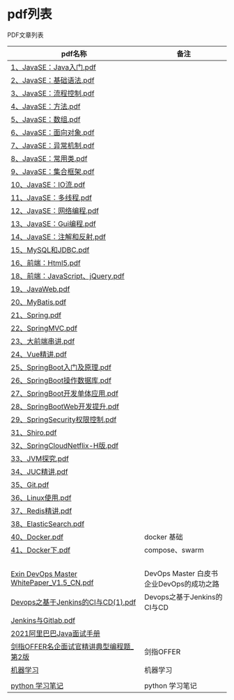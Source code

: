 # pdf列表




PDF文章列表

| pdf名称                                                      | 备注                                          |
| ------------------------------------------------------------ | --------------------------------------------- |
| [1、JavaSE：Java入门.pdf](https://hubu.buzz/pdf/web/viewer.html?file=1、JavaSE：Java入门.pdf) |                                               |
| [2、JavaSE：基础语法.pdf](https://hubu.buzz/pdf/web/viewer.html?file=2、JavaSE：基础语法.pdf) |                                               |
| [3、JavaSE：流程控制.pdf](https://hubu.buzz/pdf/web/viewer.html?file=3、JavaSE：流程控制.pdf) |                                               |
| [4、JavaSE：方法.pdf](https://hubu.buzz/pdf/web/viewer.html?file=4、JavaSE：方法.pdf) |                                               |
| [5、JavaSE：数组.pdf](https://hubu.buzz/pdf/web/viewer.html?file=5、JavaSE：数组.pdf) |                                               |
| [6、JavaSE：面向对象.pdf](https://hubu.buzz/pdf/web/viewer.html?file=6、JavaSE：面向对象.pdf) |                                               |
| [7、JavaSE：异常机制.pdf](https://hubu.buzz/pdf/web/viewer.html?file=7、JavaSE：异常机制.pdf) |                                               |
| [8、JavaSE：常用类.pdf](https://hubu.buzz/pdf/web/viewer.html?file=8、JavaSE：常用类.pdf) |                                               |
| [9、JavaSE：集合框架.pdf](https://hubu.buzz/pdf/web/viewer.html?file=9、JavaSE：集合框架.pdf) |                                               |
| [10、JavaSE：IO流.pdf](https://hubu.buzz/pdf/web/viewer.html?file=10、JavaSE：IO流.pdf) |                                               |
| [11、JavaSE：多线程.pdf](https://hubu.buzz/pdf/web/viewer.html?file=11、JavaSE：多线程.pdf) |                                               |
| [12、JavaSE：网络编程.pdf](https://hubu.buzz/pdf/web/viewer.html?file=12、JavaSE：网络编程.pdf) |                                               |
| [13、JavaSE：Gui编程.pdf](https://hubu.buzz/pdf/web/viewer.html?file=13、JavaSE：Gui编程.pdf) |                                               |
| [14、JavaSE：注解和反射.pdf](https://hubu.buzz/pdf/web/viewer.html?file=14、JavaSE：注解和反射.pdf) |                                               |
| [15、MySQL和JDBC.pdf](https://hubu.buzz/pdf/web/viewer.html?file=15、MySQL和JDBC.pdf) |                                               |
| [16、前端：Html5.pdf](https://hubu.buzz/pdf/web/viewer.html?file=16、前端：Html5.pdf) |                                               |
| [18、前端：JavaScript、jQuery.pdf](https://hubu.buzz/pdf/web/viewer.html?file=18、前端：JavaScript、jQuery.pdf) |                                               |
| [19、JavaWeb.pdf](https://hubu.buzz/pdf/web/viewer.html?file=19、JavaWeb.pdf) |                                               |
| [20、MyBatis.pdf](https://hubu.buzz/pdf/web/viewer.html?file=20、MyBatis.pdf) |                                               |
| [21、Spring.pdf](https://hubu.buzz/pdf/web/viewer.html?file=21、Spring.pdf) |                                               |
| [22、SpringMVC.pdf](https://hubu.buzz/pdf/web/viewer.html?file=22、SpringMVC.pdf) |                                               |
| [23、大前端串讲.pdf](https://hubu.buzz/pdf/web/viewer.html?file=23、大前端串讲.pdf) |                                               |
| [24、Vue精讲.pdf](https://hubu.buzz/pdf/web/viewer.html?file=24、Vue精讲.pdf) |                                               |
| [25、SpringBoot入门及原理.pdf](https://hubu.buzz/pdf/web/viewer.html?file=25、SpringBoot入门及原理.pdf) |                                               |
| [26、SpringBoot操作数据库.pdf](https://hubu.buzz/pdf/web/viewer.html?file=26、SpringBoot操作数据库.pdf) |                                               |
| [27、SpringBoot开发单体应用.pdf](https://hubu.buzz/pdf/web/viewer.html?file=27、SpringBoot开发单体应用.pdf) |                                               |
| [28、SpringBootWeb开发提升.pdf](https://hubu.buzz/pdf/web/viewer.html?file=28、SpringBootWeb开发提升.pdf) |                                               |
| [29、SpringSecurity权限控制.pdf](https://hubu.buzz/pdf/web/viewer.html?file=29、SpringSecurity权限控制.pdf) |                                               |
| [31、Shiro.pdf](https://hubu.buzz/pdf/web/viewer.html?file=31、Shiro.pdf) |                                               |
| [32、SpringCloudNetflix-H版.pdf](https://hubu.buzz/pdf/web/viewer.html?file=32、SpringCloudNetflix-H版.pdf) |                                               |
| [33、JVM探究.pdf](https://hubu.buzz/pdf/web/viewer.html?file=33、JVM探究.pdf) |                                               |
| [34、JUC精讲.pdf](https://hubu.buzz/pdf/web/viewer.html?file=34、JUC精讲.pdf) |                                               |
| [35、Git.pdf](https://hubu.buzz/pdf/web/viewer.html?file=35、Git.pdf) |                                               |
| [36、Linux使用.pdf](https://hubu.buzz/pdf/web/viewer.html?file=36、Linux使用.pdf) |                                               |
| [37、Redis精讲.pdf](https://hubu.buzz/pdf/web/viewer.html?file=37、Redis精讲.pdf) |                                               |
| [38、ElasticSearch.pdf](https://hubu.buzz/pdf/web/viewer.html?file=38、ElasticSearch.pdf) |                                               |
| [40、Docker.pdf](https://hubu.buzz/pdf/web/viewer.html?file=40、Docker.pdf) | docker 基础                                   |
| [41、Docker下.pdf](https://hubu.buzz/pdf/web/viewer.html?file=41、Docker下.pdf) | compose、swarm                                |
|                                                              |                                               |
|                                                              |                                               |
|                                                              |                                               |
|                                                              |                                               |
| [Exin DevOps Master WhitePaper_V1.5_CN.pdf](https://hubu.buzz/pdf/web/viewer.html?file=Exin_DevOps_Master_WhitePaper_V1.5_CN.pdf) | DevOps Master 白皮书<br/>企业DevOps的成功之路 |
| [Devops之基于Jenkins的CI与CD(1).pdf](https://hubu.buzz/pdf/web/viewer.html?file=Devops之基于Jenkins的CI与CD(1).pdf) | Devops之基于Jenkins的CI与CD                   |
| [Jenkins与Gitlab.pdf](https://hubu.buzz/pdf/web/viewer.html?file=Jenkins与Gitlab-markdown.pdf) |                                               |
| [2021阿里巴巴Java面试手册](https://hubu.buzz/pdf/web/viewer.html?file=2021阿里巴巴Java面试手册.pdf) |                                               |
| [剑指OFFER名企面试官精讲典型编程题_第2版](https://hubu.buzz/pdf/web/viewer.html?file=剑指OFFER名企面试官精讲典型编程题_第2版.pdf) | 剑指OFFER                                     |
| [机器学习](https://hubu.buzz/pdf/web/viewer.html?file=MLY-zh-cn.pdf) | 机器学习                                      |
|                                                              |                                               |
| [python 学习笔记](https://hubu.buzz/pdf/web/viewer.html?file=python学习笔记.pdf) | python 学习笔记                               |






